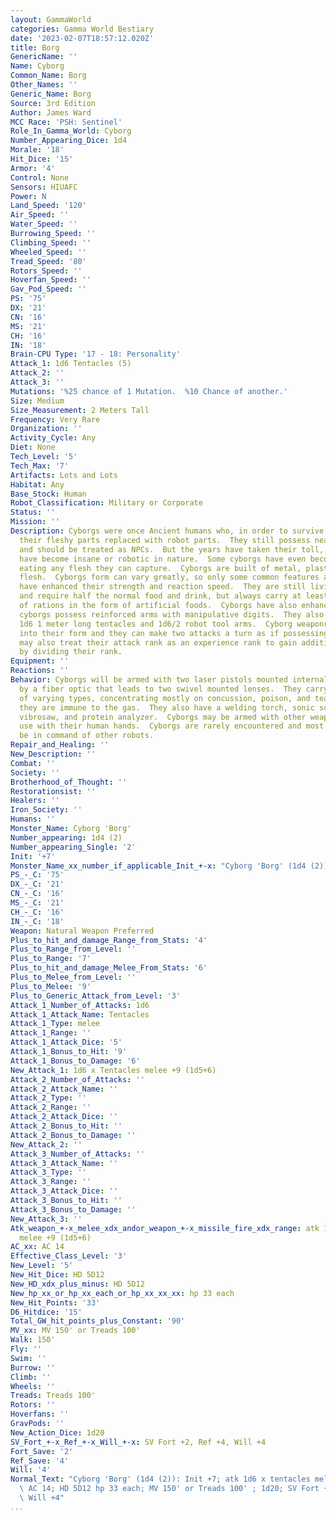 ```yaml
---
layout: GammaWorld
categories: Gamma World Bestiary
date: '2023-02-07T18:57:12.020Z'
title: Borg
GenericName: ''
Name: Cyborg
Common_Name: Borg
Other_Names: ''
Generic_Name: Borg
Source: 3rd Edition
Author: James Ward
MCC Race: 'PSH: Sentinel'
Role_In_Gamma_World: Cyborg
Number_Appearing_Dice: 1d4
Morale: '18'
Hit_Dice: '15'
Armor: '4'
Control: None
Sensors: HIUAFC
Power: N
Land_Speed: '120'
Air_Speed: ''
Water_Speed: ''
Burrowing_Speed: ''
Climbing_Speed: ''
Wheeled_Speed: ''
Tread_Speed: '80'
Rotors_Speed: ''
Hoverfan_Speed: ''
Gav_Pod_Speed: ''
PS: '75'
DX: '21'
CN: '16'
MS: '21'
CH: '16'
IN: '18'
Brain-CPU Type: '17 - 18: Personality'
Attack_1: 1d6 Tentacles (5)
Attack_2: ''
Attack_3: ''
Mutations: '%25 chance of 1 Mutation.  %10 Chance of another.'
Size: Medium
Size_Measurement: 2 Meters Tall
Frequency: Very Rare
Organization: ''
Activity_Cycle: Any
Diet: None
Tech_Level: '5'
Tech_Max: '7'
Artifacts: Lots and Lots
Habitat: Any
Base_Stock: Human
Robot_Classification: Military or Corporate
Status: ''
Mission: ''
Description: Cyborgs were once Ancient humans who, in order to survive, had many of
  their fleshy parts replaced with robot parts.  They still possess near-human minds
  and should be treated as NPCs.  But the years have taken their toll, and many cyborgs
  have become insane or robotic in nature.  Some cyborgs have even become cannibals,
  eating any flesh they can capture.  Cyborgs are built of metal, plastic, and protected
  flesh.  Cyborgs form can vary greatly, so only some common features are described.Cyborgs
  have enhanced their strength and reaction speed.  They are still living creatures
  and require half the normal food and drink, but always carry at least a week's worth
  of rations in the form of artificial foods.  Cyborgs have also enhanced their senses.Most
  cyborgs possess reinforced arms with manipulative digits.  They also tend to have
  1d6 1 meter long tentacles and 1d6/2 robot tool arms.  Cyborg weaponry is built
  into their form and they can make two attacks a turn as if possessing dual brains.  They
  may also treat their attack rank as an experience rank to gain additional attacks
  by dividing their rank.
Equipment: ''
Reactions: ''
Behavior: Cyborgs will be armed with two laser pistols mounted internally but focused
  by a fiber optic that leads to two swivel mounted lenses.  They carry 2d6 grenades
  of varying types, concentrating mostly on concussion, poison, and tear gas since
  they are immune to the gas.  They also have a welding torch, sonic screwdriver,
  vibrosaw, and protein analyzer.  Cyborgs may be armed with other weapons that they
  use with their human hands.  Cyborgs are rarely encountered and most often will
  be in command of other robots.
Repair_and_Healing: ''
New_Description: ''
Combat: ''
Society: ''
Brotherhood_of_Thought: ''
Restorationsist: ''
Healers: ''
Iron_Society: ''
Humans: ''
Monster_Name: Cyborg 'Borg'
Number_appearing: 1d4 (2)
Number_appearing_Single: '2'
Init: '+7'
Monster_Name_xx_number_if_applicable_Init_+-x: "Cyborg 'Borg' (1d4 (2)): Init +7"
PS_-_C: '75'
DX_-_C: '21'
CN_-_C: '16'
MS_-_C: '21'
CH_-_C: '16'
IN_-_C: '18'
Weapon: Natural Weapon Preferred
Plus_to_hit_and_damage_Range_from_Stats: '4'
Plus_to_Range_from_Level: ''
Plus_to_Range: '7'
Plus_to_hit_and_damage_Melee_From_Stats: '6'
Plus_to_Melee_from_Level: ''
Plus_to_Melee: '9'
Plus_to_Generic_Attack_from_Level: '3'
Attack_1_Number_of_Attacks: 1d6
Attack_1_Attack_Name: Tentacles
Attack_1_Type: melee
Attack_1_Range: ''
Attack_1_Attack_Dice: '5'
Attack_1_Bonus_to_Hit: '9'
Attack_1_Bonus_to_Damage: '6'
New_Attack_1: 1d6 x Tentacles melee +9 (1d5+6)
Attack_2_Number_of_Attacks: ''
Attack_2_Attack_Name: ''
Attack_2_Type: ''
Attack_2_Range: ''
Attack_2_Attack_Dice: ''
Attack_2_Bonus_to_Hit: ''
Attack_2_Bonus_to_Damage: ''
New_Attack_2: ''
Attack_3_Number_of_Attacks: ''
Attack_3_Attack_Name: ''
Attack_3_Type: ''
Attack_3_Range: ''
Attack_3_Attack_Dice: ''
Attack_3_Bonus_to_Hit: ''
Attack_3_Bonus_to_Damage: ''
New_Attack_3: ''
Atk_weapon_+-x_melee_xdx_andor_weapon_+-x_missile_fire_xdx_range: atk 1d6 x tentacles
  melee +9 (1d5+6)
AC_xx: AC 14
Effective_Class_Level: '3'
New_Level: '5'
New_Hit_Dice: HD 5D12
New_HD_xdx_plus_minus: HD 5D12
New_hp_xx_or_hp_xx_each_or_hp_xx_xx_xx: hp 33 each
New_Hit_Points: '33'
D6_Hitdice: '15'
Total_GW_hit_points_plus_Constant: '90'
MV_xx: MV 150' or Treads 100'
Walk: 150'
Fly: ''
Swim: ''
Burrow: ''
Climb: ''
Wheels: ''
Treads: Treads 100'
Rotors: ''
Hoverfans: ''
GravPods: ''
New_Action_Dice: 1d20
SV_Fort_+-x_Ref_+-x_Will_+-x: SV Fort +2, Ref +4, Will +4
Fort_Save: '2'
Ref_Save: '4'
Will: '4'
Normal_Text: "Cyborg 'Borg' (1d4 (2)): Init +7; atk 1d6 x tentacles melee +9 (1d5+6);\
  \ AC 14; HD 5D12 hp 33 each; MV 150' or Treads 100' ; 1d20; SV Fort +2, Ref +4,\
  \ Will +4"
...
```

